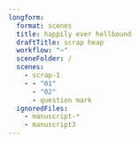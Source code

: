```yaml
---
longform:
  format: scenes
  title: happily ever hellbound
  draftTitle: scrap heap
  workflow: "~"
  sceneFolder: /
  scenes:
    - scrap-1
    - - "01"
      - "02"
      - question mark
  ignoredFiles:
    - manuscript-*
    - manuscript3
---
```

